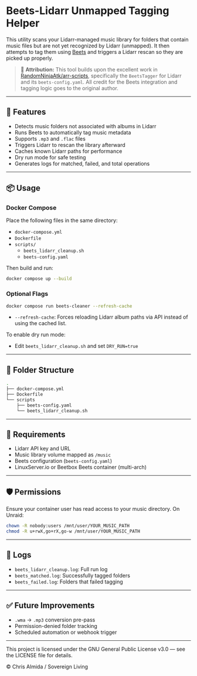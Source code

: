 # Beets-Lidarr Unmapped Tagging Helper

This utility scans your Lidarr-managed music library for folders that contain music files but are not yet recognized by Lidarr (unmapped). It then attempts to tag them using [Beets](https://beets.io/) and triggers a Lidarr rescan so they are picked up properly.

> 📝 **Attribution:** This tool builds upon the excellent work in [RandomNinjaAtk/arr-scripts](https://github.com/RandomNinjaAtk/arr-scripts), specifically the `BeetsTagger` for Lidarr and its `beets-config.yaml`. All credit for the Beets integration and tagging logic goes to the original author.

---

## 🔧 Features
- Detects music folders not associated with albums in Lidarr
- Runs Beets to automatically tag music metadata
- Supports `.mp3` and `.flac` files
- Triggers Lidarr to rescan the library afterward
- Caches known Lidarr paths for performance
- Dry run mode for safe testing
- Generates logs for matched, failed, and total operations

---

## 📦 Usage

### Docker Compose

Place the following files in the same directory:
- `docker-compose.yml`
- `Dockerfile`
- `scripts/`
  - `beets_lidarr_cleanup.sh`
  - `beets-config.yaml`

Then build and run:

```bash
docker compose up --build
```

### Optional Flags

```bash
docker compose run beets-cleaner --refresh-cache
```
- `--refresh-cache`: Forces reloading Lidarr album paths via API instead of using the cached list.

To enable dry run mode:
- Edit `beets_lidarr_cleanup.sh` and set `DRY_RUN=true`

---

## 📁 Folder Structure

```bash
.
├── docker-compose.yml
├── Dockerfile
└── scripts
    ├── beets-config.yaml
    └── beets_lidarr_cleanup.sh
```

---

## 📝 Requirements
- Lidarr API key and URL
- Music library volume mapped as `/music`
- Beets configuration (`beets-config.yaml`)
- LinuxServer.io or Beetbox Beets container (multi-arch)

---

## 🛡 Permissions
Ensure your container user has read access to your music directory. On Unraid:

```bash
chown -R nobody:users /mnt/user/YOUR_MUSIC_PATH
chmod -R u+rwX,go+rX,go-w /mnt/user/YOUR_MUSIC_PATH
```

---

## 📃 Logs
- `beets_lidarr_cleanup.log`: Full run log
- `beets_matched.log`: Successfully tagged folders
- `beets_failed.log`: Folders that failed tagging

---

## ✅ Future Improvements
- `.wma` → `.mp3` conversion pre-pass
- Permission-denied folder tracking
- Scheduled automation or webhook trigger

---

This project is licensed under the GNU General Public License v3.0 — see the LICENSE file for details.

© Chris Almida / Sovereign Living
